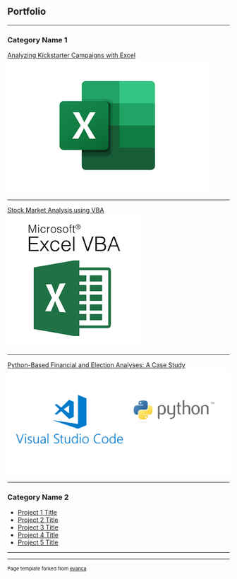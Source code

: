## Portfolio

---

### Category Name 1 

[Analyzing Kickstarter Campaigns with Excel](/sample_page)
<img src="images/excel.png?raw=true"/>

---
[Stock Market Analysis using VBA](/pdf/sample_presentation.pdf)
<img src="images/vba.png?raw=true"/>

---
[Python-Based Financial and Election Analyses: A Case Study](http://example.com/)
<img src="images/vp.png?raw=true"/>

---

### Category Name 2

- [Project 1 Title](http://example.com/)
- [Project 2 Title](http://example.com/)
- [Project 3 Title](http://example.com/)
- [Project 4 Title](http://example.com/)
- [Project 5 Title](http://example.com/)

---




---
<p style="font-size:11px">Page template forked from <a href="https://github.com/evanca/quick-portfolio">evanca</a></p>
<!-- Remove above link if you don't want to attibute -->
